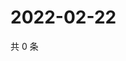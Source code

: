 # 2022-02-22

共 0 条

<!-- BEGIN WEIBO -->
<!-- 最后更新时间 Tue Feb 22 2022 09:49:54 GMT+0800 (China Standard Time) -->

<!-- END WEIBO -->
